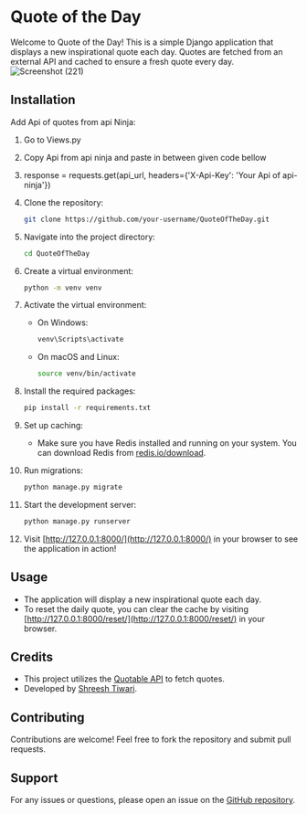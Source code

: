 # Quote of the Day

Welcome to Quote of the Day! This is a simple Django application that displays a new inspirational quote each day. Quotes are fetched from an external API and cached to ensure a fresh quote every day.
![Screenshot (221)](https://github.com/workwithshreesh/Django_Mini_Projects/assets/117170243/82989124-d69e-4344-b9ba-b44f91aa9e98)

## Installation

Add Api of quotes from api Ninja:
   1. Go to Views.py
   2. Copy Api from api ninja and paste in between given code bellow
   3. response = requests.get(api_url, headers={'X-Api-Key': 'Your Api of api-ninja'})

1. Clone the repository:

    ```bash
    git clone https://github.com/your-username/QuoteOfTheDay.git
    ```

2. Navigate into the project directory:

    ```bash
    cd QuoteOfTheDay
    ```

3. Create a virtual environment:

    ```bash
    python -m venv venv
    ```

4. Activate the virtual environment:

    - On Windows:

        ```bash
        venv\Scripts\activate
        ```

    - On macOS and Linux:

        ```bash
        source venv/bin/activate
        ```

5. Install the required packages:

    ```bash
    pip install -r requirements.txt
    ```

6. Set up caching:

    - Make sure you have Redis installed and running on your system. You can download Redis from [redis.io/download](https://redis.io/download).

7. Run migrations:

    ```bash
    python manage.py migrate
    ```

8. Start the development server:

    ```bash
    python manage.py runserver
    ```

9. Visit [http://127.0.0.1:8000/](http://127.0.0.1:8000/) in your browser to see the application in action!

## Usage

- The application will display a new inspirational quote each day.
- To reset the daily quote, you can clear the cache by visiting [http://127.0.0.1:8000/reset/](http://127.0.0.1:8000/reset/) in your browser.

## Credits

- This project utilizes the [Quotable API](https://api-ninjas.com/) to fetch quotes.
- Developed by [Shreesh Tiwari](https://github.com/workwithshreesh).

## Contributing

Contributions are welcome! Feel free to fork the repository and submit pull requests.

## Support

For any issues or questions, please open an issue on the [GitHub repository](https://github.com/workwithshreesh/QuoteOfTheDay).


